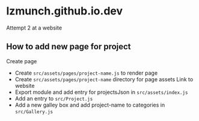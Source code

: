 # lzmunch.github.io.dev
Attempt 2 at a website

## How to add new page for project
Create page
* Create `src/assets/pages/project-name.js` to render page
* Create `src/assets/pages/project-name` directory for page assets
Link to website
* Export module and add entry for projectsJson in `src/assets/index.js`
* Add an entry to `src/Project.js`
* Add a new galley box and add project-name to categories in `src/Gallery.js`